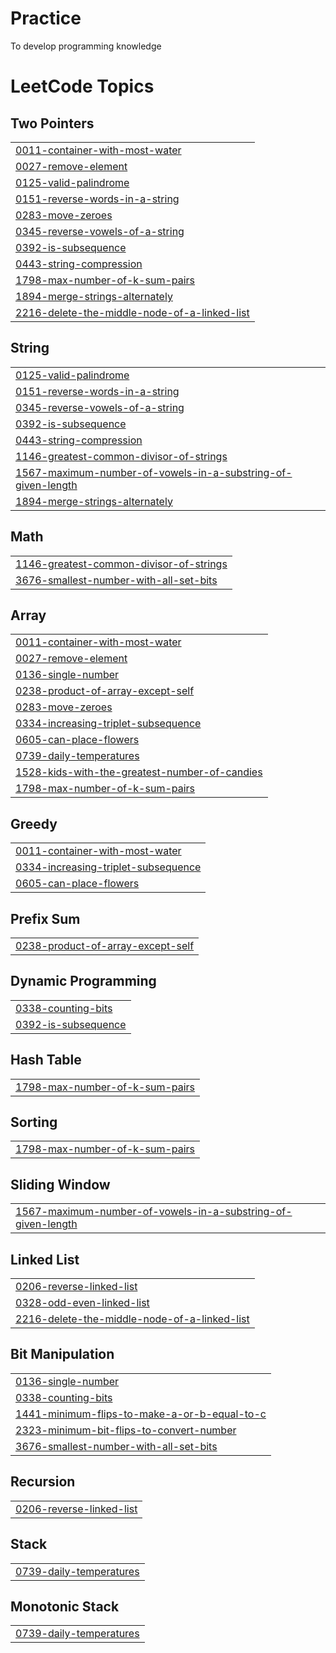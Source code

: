 # Practice
To develop programming knowledge

<!---LeetCode Topics Start-->
# LeetCode Topics
## Two Pointers
|  |
| ------- |
| [0011-container-with-most-water](https://github.com/Hunterwolf-SK/Practice/tree/master/0011-container-with-most-water) |
| [0027-remove-element](https://github.com/Hunterwolf-SK/Practice/tree/master/0027-remove-element) |
| [0125-valid-palindrome](https://github.com/Hunterwolf-SK/Practice/tree/master/0125-valid-palindrome) |
| [0151-reverse-words-in-a-string](https://github.com/Hunterwolf-SK/Practice/tree/master/0151-reverse-words-in-a-string) |
| [0283-move-zeroes](https://github.com/Hunterwolf-SK/Practice/tree/master/0283-move-zeroes) |
| [0345-reverse-vowels-of-a-string](https://github.com/Hunterwolf-SK/Practice/tree/master/0345-reverse-vowels-of-a-string) |
| [0392-is-subsequence](https://github.com/Hunterwolf-SK/Practice/tree/master/0392-is-subsequence) |
| [0443-string-compression](https://github.com/Hunterwolf-SK/Practice/tree/master/0443-string-compression) |
| [1798-max-number-of-k-sum-pairs](https://github.com/Hunterwolf-SK/Practice/tree/master/1798-max-number-of-k-sum-pairs) |
| [1894-merge-strings-alternately](https://github.com/Hunterwolf-SK/Practice/tree/master/1894-merge-strings-alternately) |
| [2216-delete-the-middle-node-of-a-linked-list](https://github.com/Hunterwolf-SK/Practice/tree/master/2216-delete-the-middle-node-of-a-linked-list) |
## String
|  |
| ------- |
| [0125-valid-palindrome](https://github.com/Hunterwolf-SK/Practice/tree/master/0125-valid-palindrome) |
| [0151-reverse-words-in-a-string](https://github.com/Hunterwolf-SK/Practice/tree/master/0151-reverse-words-in-a-string) |
| [0345-reverse-vowels-of-a-string](https://github.com/Hunterwolf-SK/Practice/tree/master/0345-reverse-vowels-of-a-string) |
| [0392-is-subsequence](https://github.com/Hunterwolf-SK/Practice/tree/master/0392-is-subsequence) |
| [0443-string-compression](https://github.com/Hunterwolf-SK/Practice/tree/master/0443-string-compression) |
| [1146-greatest-common-divisor-of-strings](https://github.com/Hunterwolf-SK/Practice/tree/master/1146-greatest-common-divisor-of-strings) |
| [1567-maximum-number-of-vowels-in-a-substring-of-given-length](https://github.com/Hunterwolf-SK/Practice/tree/master/1567-maximum-number-of-vowels-in-a-substring-of-given-length) |
| [1894-merge-strings-alternately](https://github.com/Hunterwolf-SK/Practice/tree/master/1894-merge-strings-alternately) |
## Math
|  |
| ------- |
| [1146-greatest-common-divisor-of-strings](https://github.com/Hunterwolf-SK/Practice/tree/master/1146-greatest-common-divisor-of-strings) |
| [3676-smallest-number-with-all-set-bits](https://github.com/Hunterwolf-SK/Practice/tree/master/3676-smallest-number-with-all-set-bits) |
## Array
|  |
| ------- |
| [0011-container-with-most-water](https://github.com/Hunterwolf-SK/Practice/tree/master/0011-container-with-most-water) |
| [0027-remove-element](https://github.com/Hunterwolf-SK/Practice/tree/master/0027-remove-element) |
| [0136-single-number](https://github.com/Hunterwolf-SK/Practice/tree/master/0136-single-number) |
| [0238-product-of-array-except-self](https://github.com/Hunterwolf-SK/Practice/tree/master/0238-product-of-array-except-self) |
| [0283-move-zeroes](https://github.com/Hunterwolf-SK/Practice/tree/master/0283-move-zeroes) |
| [0334-increasing-triplet-subsequence](https://github.com/Hunterwolf-SK/Practice/tree/master/0334-increasing-triplet-subsequence) |
| [0605-can-place-flowers](https://github.com/Hunterwolf-SK/Practice/tree/master/0605-can-place-flowers) |
| [0739-daily-temperatures](https://github.com/Hunterwolf-SK/Practice/tree/master/0739-daily-temperatures) |
| [1528-kids-with-the-greatest-number-of-candies](https://github.com/Hunterwolf-SK/Practice/tree/master/1528-kids-with-the-greatest-number-of-candies) |
| [1798-max-number-of-k-sum-pairs](https://github.com/Hunterwolf-SK/Practice/tree/master/1798-max-number-of-k-sum-pairs) |
## Greedy
|  |
| ------- |
| [0011-container-with-most-water](https://github.com/Hunterwolf-SK/Practice/tree/master/0011-container-with-most-water) |
| [0334-increasing-triplet-subsequence](https://github.com/Hunterwolf-SK/Practice/tree/master/0334-increasing-triplet-subsequence) |
| [0605-can-place-flowers](https://github.com/Hunterwolf-SK/Practice/tree/master/0605-can-place-flowers) |
## Prefix Sum
|  |
| ------- |
| [0238-product-of-array-except-self](https://github.com/Hunterwolf-SK/Practice/tree/master/0238-product-of-array-except-self) |
## Dynamic Programming
|  |
| ------- |
| [0338-counting-bits](https://github.com/Hunterwolf-SK/Practice/tree/master/0338-counting-bits) |
| [0392-is-subsequence](https://github.com/Hunterwolf-SK/Practice/tree/master/0392-is-subsequence) |
## Hash Table
|  |
| ------- |
| [1798-max-number-of-k-sum-pairs](https://github.com/Hunterwolf-SK/Practice/tree/master/1798-max-number-of-k-sum-pairs) |
## Sorting
|  |
| ------- |
| [1798-max-number-of-k-sum-pairs](https://github.com/Hunterwolf-SK/Practice/tree/master/1798-max-number-of-k-sum-pairs) |
## Sliding Window
|  |
| ------- |
| [1567-maximum-number-of-vowels-in-a-substring-of-given-length](https://github.com/Hunterwolf-SK/Practice/tree/master/1567-maximum-number-of-vowels-in-a-substring-of-given-length) |
## Linked List
|  |
| ------- |
| [0206-reverse-linked-list](https://github.com/Hunterwolf-SK/Practice/tree/master/0206-reverse-linked-list) |
| [0328-odd-even-linked-list](https://github.com/Hunterwolf-SK/Practice/tree/master/0328-odd-even-linked-list) |
| [2216-delete-the-middle-node-of-a-linked-list](https://github.com/Hunterwolf-SK/Practice/tree/master/2216-delete-the-middle-node-of-a-linked-list) |
## Bit Manipulation
|  |
| ------- |
| [0136-single-number](https://github.com/Hunterwolf-SK/Practice/tree/master/0136-single-number) |
| [0338-counting-bits](https://github.com/Hunterwolf-SK/Practice/tree/master/0338-counting-bits) |
| [1441-minimum-flips-to-make-a-or-b-equal-to-c](https://github.com/Hunterwolf-SK/Practice/tree/master/1441-minimum-flips-to-make-a-or-b-equal-to-c) |
| [2323-minimum-bit-flips-to-convert-number](https://github.com/Hunterwolf-SK/Practice/tree/master/2323-minimum-bit-flips-to-convert-number) |
| [3676-smallest-number-with-all-set-bits](https://github.com/Hunterwolf-SK/Practice/tree/master/3676-smallest-number-with-all-set-bits) |
## Recursion
|  |
| ------- |
| [0206-reverse-linked-list](https://github.com/Hunterwolf-SK/Practice/tree/master/0206-reverse-linked-list) |
## Stack
|  |
| ------- |
| [0739-daily-temperatures](https://github.com/Hunterwolf-SK/Practice/tree/master/0739-daily-temperatures) |
## Monotonic Stack
|  |
| ------- |
| [0739-daily-temperatures](https://github.com/Hunterwolf-SK/Practice/tree/master/0739-daily-temperatures) |
<!---LeetCode Topics End-->